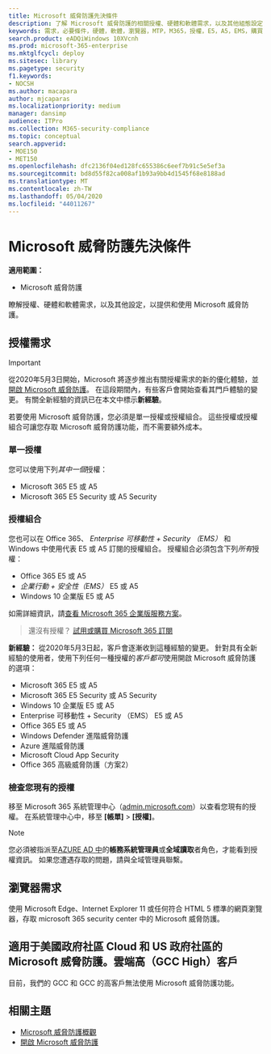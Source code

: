 ```yaml
---
title: Microsoft 威脅防護先決條件
description: 了解 Microsoft 威脅防護的相關授權、硬體和軟體需求，以及其他組態設定
keywords: 需求，必要條件，硬體，軟體，瀏覽器，MTP，M365，授權，E5，A5，EMS，購買
search.product: eADQiWindows 10XVcnh
ms.prod: microsoft-365-enterprise
ms.mktglfcycl: deploy
ms.sitesec: library
ms.pagetype: security
f1.keywords:
- NOCSH
ms.author: macapara
author: mjcaparas
ms.localizationpriority: medium
manager: dansimp
audience: ITPro
ms.collection: M365-security-compliance
ms.topic: conceptual
search.appverid:
- MOE150
- MET150
ms.openlocfilehash: dfc2136f04ed128fc655386c6eef7b91c5e5ef3a
ms.sourcegitcommit: bd8d55f82ca008af1b93a9bb4d1545f68e8188ad
ms.translationtype: MT
ms.contentlocale: zh-TW
ms.lasthandoff: 05/04/2020
ms.locfileid: "44011267"
---
```

# <a name="microsoft-threat-protection-prerequisites"></a>Microsoft 威脅防護先決條件

**適用範圍：**
- Microsoft 威脅防護

瞭解授權、硬體和軟體需求，以及其他設定，以提供和使用 Microsoft 威脅防護。

## <a name="licensing-requirements"></a>授權需求

>[!IMPORTANT]
>從2020年5月3日開始，Microsoft 將逐步推出有關授權需求的新的優化體驗，並[開啟 Microsoft 威脅防護](mtp-enable.md)。 在這段期間內，有些客戶會開始查看其門戶體驗的變更。 有關全新經驗的資訊已在本文中標示**新經驗**。

若要使用 Microsoft 威脅防護，您必須是單一授權或授權組合。 這些授權或授權組合可讓您存取 Microsoft 威脅防護功能，而不需要額外成本。

### <a name="single-license"></a>單一授權
您可以使用下列*其中一個*授權：

- Microsoft 365 E5 或 A5
- Microsoft 365 E5 Security 或 A5 Security

### <a name="combination-of-licenses"></a>授權組合
您也可以在 Office 365、 *Enterprise 可移動性 + Security （EMS）* 和 Windows 中使用代表 E5 或 A5 訂閱的授權組合。 授權組合必須包含下列*所有*授權：

- Office 365 E5 或 A5
- *企業行動 + 安全性（EMS）* E5 或 A5
- Windows 10 企業版 E5 或 A5

如需詳細資訊，請[查看 Microsoft 365 企業版服務方案](https://www.microsoft.com/licensing/product-licensing/microsoft-365-enterprise)。

> 還沒有授權？ [試用或購買 Microsoft 365 訂閱](https://docs.microsoft.com/microsoft-365/commerce/try-or-buy-microsoft-365?view=o365-worldwide)


**新經驗：** 從2020年5月3日起，客戶會逐漸收到這種經驗的變更。 針對具有全新經驗的使用者，使用下列任何一種授權的*客戶都可*使用開啟 Microsoft 威脅防護的選項：

- Microsoft 365 E5 或 A5
- Microsoft 365 E5 Security 或 A5 Security
- Windows 10 企業版 E5 或 A5
- Enterprise 可移動性 + Security （EMS） E5 或 A5 
- Office 365 E5 或 A5
- Windows Defender 進階威脅防護 
- Azure 進階威脅防護 
- Microsoft Cloud App Security 
- Office 365 高級威脅防護（方案2） 

### <a name="check-your-existing--licenses"></a>檢查您現有的授權
移至 Microsoft 365 系統管理中心（[admin.microsoft.com](https://admin.microsoft.com/)）以查看您現有的授權。 在系統管理中心中，移至 **[帳單]** >  **[授權]**。

>[!NOTE]
> 您必須被指派至[AZURE AD 中](https://docs.microsoft.com/azure/active-directory/users-groups-roles/directory-assign-admin-roles#available-roles)的**帳務系統管理員**或**全域讀取**者角色，才能看到授權資訊。 如果您遭遇存取的問題，請與全域管理員聯繫。

## <a name="browser-requirements"></a>瀏覽器需求
使用 Microsoft Edge、Internet Explorer 11 或任何符合 HTML 5 標準的網頁瀏覽器，存取 microsoft 365 security center 中的 Microsoft 威脅防護。

## <a name="microsoft-threat-protection-for-us-government-community-cloud-and-us-government-community-cloud-high-gcc-high-customers"></a>適用于美國政府社區 Cloud 和 US 政府社區的 Microsoft 威脅防護。雲端高（GCC High）客戶
目前，我們的 GCC 和 GCC 的高客戶無法使用 Microsoft 威脅防護功能。 

## <a name="related-topics"></a>相關主題
- [Microsoft 威脅防護概觀](microsoft-threat-protection.md)
- [開啟 Microsoft 威脅防護](mtp-enable.md)
